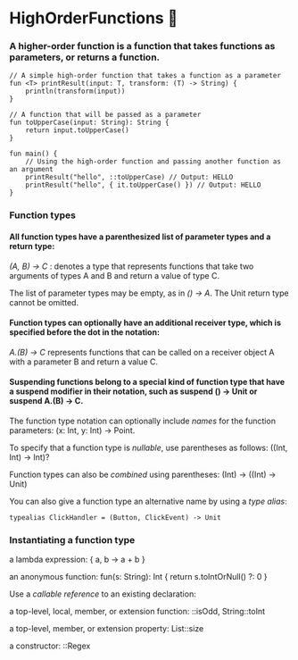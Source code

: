 # HighOrderFunctions 👠

### A higher-order function is a function that takes functions as parameters, or returns a function.

```
// A simple high-order function that takes a function as a parameter
fun <T> printResult(input: T, transform: (T) -> String) {
    println(transform(input))
}

// A function that will be passed as a parameter
fun toUpperCase(input: String): String {
    return input.toUpperCase()
}

fun main() {
    // Using the high-order function and passing another function as an argument
    printResult("hello", ::toUpperCase) // Output: HELLO
    printResult("hello", { it.toUpperCase() }) // Output: HELLO
}
```

### Function types
 #### All function types have a parenthesized list of parameter types and a return type:
 *(A, B) -> C* : denotes a type that represents functions that take two arguments of types A and B and return a value of type C.

  The list of parameter types may be empty, as in *() -> A*. The Unit return type cannot be omitted.

  #### Function types can optionally have an additional receiver type, which is specified before the dot in the notation:
  
  *A.(B) -> C* represents functions that can be called on a receiver object A with a parameter B and return a value C.

  #### Suspending functions belong to a special kind of function type that have a suspend modifier in their notation, such as suspend () -> Unit or suspend A.(B) -> C.

The function type notation can optionally include *names* for the function parameters: (x: Int, y: Int) -> Point.

To specify that a function type is *nullable*, use parentheses as follows: ((Int, Int) -> Int)?

Function types can also be *combined* using parentheses: (Int) -> ((Int) -> Unit)

You can also give a function type an alternative name by using a *type alias*:
```
typealias ClickHandler = (Button, ClickEvent) -> Unit
```

### Instantiating a function type﻿
a lambda expression: { a, b -> a + b }

an anonymous function: fun(s: String): Int { return s.toIntOrNull() ?: 0 }

Use a *callable reference* to an existing declaration:

a top-level, local, member, or extension function: ::isOdd, String::toInt

a top-level, member, or extension property: List<Int>::size

a constructor: ::Regex
